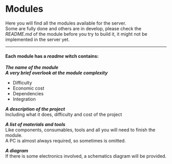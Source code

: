 # Modules

Here you will find all the modules available for the server.  
Some are fully done and others are in develop, please check the *README.md* of the module before you try to build it, it might not be implemented in the server yet.

***

#### Each module has a *readme* witch contains:



***The name of the module***  
***A very brief overlook at the module complexity***
- Difficulty
- Economic cost
- Dependencies
- Integration

***A description of the  project***  
Including what it does, difficulty and cost of the project  

***A list of materials and tools***  
Like components, consumables, tools and all you will need to finish the module.  
A PC is almost always required, so sometimes is omitted.

***A diagram***  
If there is some electronics involved, a schematics diagram will be provided.

<!-- ***A video about the project***  
About how to build the module and a step by step explanation of each part of the module -->
